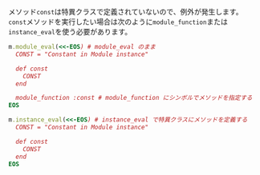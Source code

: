 メソッド`const`は特異クラスで定義されていないので、例外が発生します。
`const`メソッドを実行したい場合は次のように`module_function`または`instance_eval`を使う必要があります。

```ruby
m.module_eval(<<-EOS) # module_eval のまま
  CONST = "Constant in Module instance"

  def const
    CONST
  end

  module_function :const # module_function にシンボルでメソッドを指定する
EOS
```

```ruby
m.instance_eval(<<-EOS) # instance_eval で特異クラスにメソッドを定義する
  CONST = "Constant in Module instance"

  def const
    CONST
  end
EOS
```
